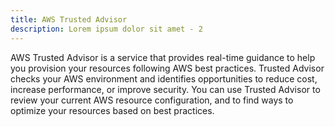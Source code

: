 ```yaml
---
title: AWS Trusted Advisor
description: Lorem ipsum dolor sit amet - 2
---
```


AWS Trusted Advisor is a service that provides real-time guidance to help you provision your resources following AWS best practices. Trusted Advisor checks your AWS environment and identifies opportunities to reduce cost, increase performance, or improve security. You can use Trusted Advisor to review your current AWS resource configuration, and to find ways to optimize your resources based on best practices.